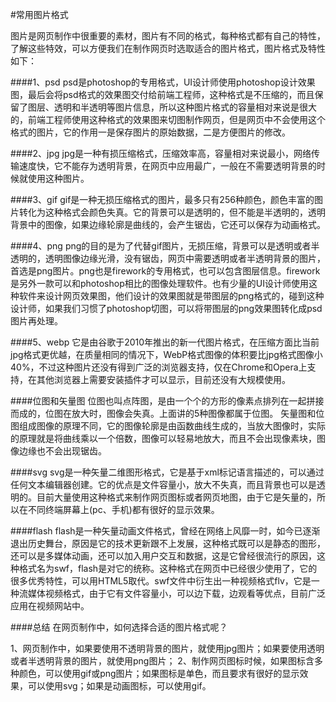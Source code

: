 #常用图片格式


图片是网页制作中很重要的素材，图片有不同的格式，每种格式都有自己的特性，了解这些特效，可以方便我们在制作网页时选取适合的图片格式，图片格式及特性如下：

####1、psd 
psd是photoshop的专用格式，UI设计师使用photoshop设计效果图，最后会将psd格式的效果图交付给前端工程师，这种格式是不压缩的，而且保留了图层、透明和半透明等图片信息，所以这种图片格式的容量相对来说是很大的，前端工程师使用这种格式的效果图来切图制作网页，但是网页中不会使用这个格式的图片，它的作用一是保存图片的原始数据，二是方便图片的修改。

####2、jpg 
jpg是一种有损压缩格式，压缩效率高，容量相对来说最小，网络传输速度快，它不能存为透明背景，在网页中应用最广，一般在不需要透明背景的时候就使用这种图片。

####3、gif 
gif是一种无损压缩格式的图片，最多只有256种颜色，颜色丰富的图片转化为这种格式会颜色失真。它的背景可以是透明的，但不能是半透明的，透明背景中的图像，如果边缘轮廓是曲线的，会产生锯齿，它还可以保存为动画格式。

####4、png 
png的目的是为了代替gif图片，无损压缩，背景可以是透明或者半透明的，透明图像边缘光滑，没有锯齿，网页中需要透明或者半透明背景的图片，首选是png图片。png也是firework的专用格式，也可以包含图层信息。firework是另外一款可以和photoshop相比的图像处理软件。也有少量的UI设计师使用这种软件来设计网页效果图，他们设计的效果图就是带图层的png格式的，碰到这种设计师，如果我们习惯了photoshop切图，可以将带图层的png效果图转化成psd图片再处理。

####5、webp 
它是由谷歌于2010年推出的新一代图片格式，在压缩方面比当前jpg格式更优越，在质量相同的情况下，WebP格式图像的体积要比jpg格式图像小40%，不过这种图片还没有得到广泛的浏览器支持，仅在Chrome和Opera上支持，在其他浏览器上需要安装插件才可以显示，目前还没有大规模使用。

####位图和矢量图 
位图也叫点阵图，是由一个个的方形的像素点排列在一起拼接而成的，位图在放大时，图像会失真。上面讲的5种图像都属于位图。
矢量图和位图组成图像的原理不同，它的图像轮廓是由函数曲线生成的，当放大图像时，实际的原理就是将曲线乘以一个倍数，图像可以轻易地放大，而且不会出现像素块，图像边缘也不会出现锯齿。

####svg 
svg是一种矢量二维图形格式，它是基于xml标记语言描述的，可以通过任何文本编辑器创建。它的优点是文件容量小，放大不失真，而且背景也可以是透明的。目前大量使用这种格式来制作网页图标或者网页地图，由于它是矢量的，所以在不同终端屏幕上(pc、手机)都有很好的显示效果。

####flash 
flash是一种矢量动画文件格式，曾经在网络上风靡一时，如今已逐渐退出历史舞台，原因是它的技术更新跟不上发展，这种格式既可以是静态的图形，还可以是多媒体动画，还可以加入用户交互和数据，这是它曾经很流行的原因，这种格式名为swf，flash是对它的统称。这种格式在网页中已经很少使用了，它的很多优秀特性，可以用HTML5取代。swf文件中衍生出一种视频格式flv，它是一种流媒体视频格式，由于它有文件容量小，可以边下载，边观看等优点，目前广泛应用在视频网站中。

####总结 
在网页制作中，如何选择合适的图片格式呢？

1、网页制作中，如果要使用不透明背景的图片，就使用jpg图片；如果要使用透明或者半透明背景的图片，就使用png图片；
2、制作网页图标时候，如果图标含多种颜色，可以使用gif或png图片；如果图标是单色，而且要求有很好的显示效果，可以使用svg；如果是动画图标，可以使用gif。